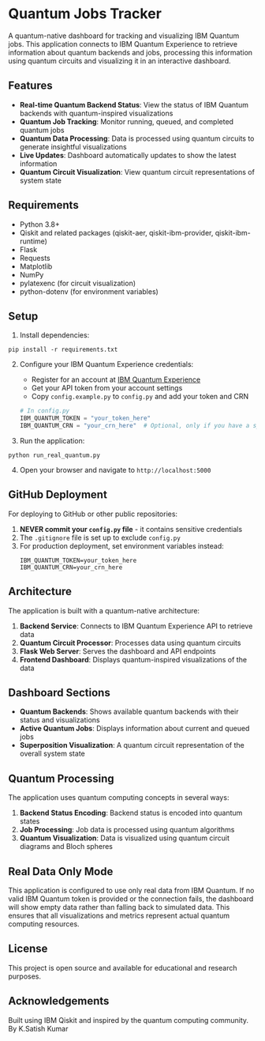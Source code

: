 # Quantum Jobs Tracker

A quantum-native dashboard for tracking and visualizing IBM Quantum jobs. This application connects to IBM Quantum Experience to retrieve information about quantum backends and jobs, processing this information using quantum circuits and visualizing it in an interactive dashboard.

## Features

- **Real-time Quantum Backend Status**: View the status of IBM Quantum backends with quantum-inspired visualizations
- **Quantum Job Tracking**: Monitor running, queued, and completed quantum jobs
- **Quantum Data Processing**: Data is processed using quantum circuits to generate insightful visualizations
- **Live Updates**: Dashboard automatically updates to show the latest information
- **Quantum Circuit Visualization**: View quantum circuit representations of system state

## Requirements

- Python 3.8+
- Qiskit and related packages (qiskit-aer, qiskit-ibm-provider, qiskit-ibm-runtime)
- Flask
- Requests
- Matplotlib
- NumPy
- pylatexenc (for circuit visualization)
- python-dotenv (for environment variables)

## Setup

1. Install dependencies:
```
pip install -r requirements.txt
```

2. Configure your IBM Quantum Experience credentials:
   - Register for an account at [IBM Quantum Experience](https://quantum-computing.ibm.com/)
   - Get your API token from your account settings
   - Copy `config.example.py` to `config.py` and add your token and CRN

   ```python
   # In config.py
   IBM_QUANTUM_TOKEN = "your_token_here"
   IBM_QUANTUM_CRN = "your_crn_here"  # Optional, only if you have a specific CRN
   ```

3. Run the application:
```
python run_real_quantum.py
```

4. Open your browser and navigate to `http://localhost:5000`

## GitHub Deployment

For deploying to GitHub or other public repositories:

1. **NEVER commit your `config.py` file** - it contains sensitive credentials
2. The `.gitignore` file is set up to exclude `config.py`
3. For production deployment, set environment variables instead:
   ```
   IBM_QUANTUM_TOKEN=your_token_here
   IBM_QUANTUM_CRN=your_crn_here
   ```

## Architecture

The application is built with a quantum-native architecture:

1. **Backend Service**: Connects to IBM Quantum Experience API to retrieve data
2. **Quantum Circuit Processor**: Processes data using quantum circuits
3. **Flask Web Server**: Serves the dashboard and API endpoints
4. **Frontend Dashboard**: Displays quantum-inspired visualizations of the data

## Dashboard Sections

- **Quantum Backends**: Shows available quantum backends with their status and visualizations
- **Active Quantum Jobs**: Displays information about current and queued jobs
- **Superposition Visualization**: A quantum circuit representation of the overall system state

## Quantum Processing

The application uses quantum computing concepts in several ways:

1. **Backend Status Encoding**: Backend status is encoded into quantum states
2. **Job Processing**: Job data is processed using quantum algorithms
3. **Quantum Visualization**: Data is visualized using quantum circuit diagrams and Bloch spheres

## Real Data Only Mode

This application is configured to use only real data from IBM Quantum. If no valid IBM Quantum token is provided or the connection fails, the dashboard will show empty data rather than falling back to simulated data. This ensures that all visualizations and metrics represent actual quantum computing resources.

## License

This project is open source and available for educational and research purposes.

## Acknowledgements

Built using IBM Qiskit and inspired by the quantum computing community.
By K.Satish Kumar 